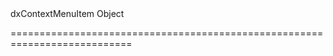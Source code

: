 <!--id-->dxContextMenuItem<!--/id-->
<!--merge--><!--/merge-->
<!--type-->Object<!--/type-->
===========================================================================
